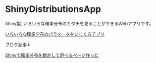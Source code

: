 ShinyDistributionsApp
=====================

Shiny製, いろいろな確率分布のカタチを見ることができるWebアプリです。

[いろいろな確率分布のパラメータをいじくるアプリ](https://ksmzn.shinyapps.io/statdist/)

ブログ記事↓

[Shinyで確率分布を動かして遊べるページ作った](http://ksmzn.hatenablog.com/entry/statdist-shiny)
